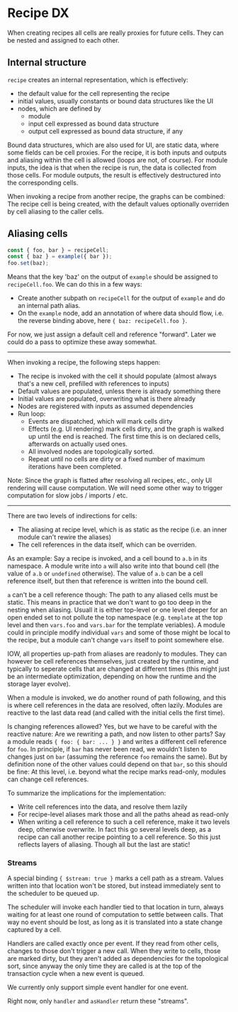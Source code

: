 # Recipe DX

When creating recipes all cells are really proxies for future cells. They can be
nested and assigned to each other.

## Internal structure

`recipe` creates an internal representation, which is effectively:

- the default value for the cell representing the recipe
- initial values, usually constants or bound data structures like the UI
- nodes, which are defined by
  - module
  - input cell expressed as bound data structure
  - output cell expressed as bound data structure, if any

Bound data structures, which are also used for UI, are static data, where some
fields can be cell proxies. For the recipe, it is both inputs and outputs and
aliasing within the cell is allowed (loops are not, of course). For module
inputs, the idea is that when the recipe is run, the data is collected from
those cells. For module outputs, the result is effectively destructured into the
corresponding cells.

When invoking a recipe from another recipe, the graphs can be combined: The
recipe cell is being created, with the default values optionally overriden by
cell aliasing to the caller cells.

## Aliasing cells

```ts
const { foo, bar } = recipeCell;
const { baz } = example({ bar });
foo.set(baz);
```

Means that the key 'baz' on the output of `example` should be assigned to
`recipeCell.foo`. We can do this in a few ways:

- Create another subpath on `recipeCell` for the output of `example` and do an
  internal path alias.
- On the `example` node, add an annotation of where data should flow, i.e. the
  reverse binding above, here `{ baz: recipeCell.foo }`.

For now, we just assign a default cell and reference "forward". Later we could
do a pass to optimize these away somewhat.

---

When invoking a recipe, the following steps happen:

- The recipe is invoked with the cell it should populate (almost always that's a
  new cell, prefilled with references to inputs)
- Default values are populated, unless there is already something there
- Initial values are populated, overwriting what is there already
- Nodes are registered with inputs as assumed dependencies
- Run loop:
  - Events are dispatched, which will mark cells dirty
  - Effects (e.g. UI rendering) mark cells dirty, and the graph is walked up
    until the end is reached. The first time this is on declared cells, afterwards on actually used ones.
  - All involved nodes are topologically sorted.
  - Repeat until no cells are dirty or a fixed number of maximum iterations have
    been completed.

Note: Since the graph is flatted after resolving all recipes, etc., only UI
rendering will cause computation. We will need some other way to trigger
computation for slow jobs / imports / etc.

---

There are two levels of indirections for cells:

- The aliasing at recipe level, which is as static as the recipe (i.e. an inner
  module can't rewire the aliases)
- The cell references in the data itself, which can be overriden.

As an example: Say a recipe is invoked, and a cell bound to `a.b` in its
namespace. A module write into `a` will also write into that bound cell (the
value of `a.b` or `undefined` otherwise). The value of `a.b` can be a cell
reference itself, but then that reference is written into the bound cell.

`a` can't be a cell reference though: The path to any aliased cells must be
static. This means in practice that we don't want to go too deep in the nesting
when aliasing. Usuall it is either top-level or one level deeper for an open
ended set to not pollute the top namespace (e.g. `template` at the top level and
then `vars.foo` and `vars.bar` for the template veriables). A module could in
principle modify individual `vars` and some of those might be local to the
recipe, but a module can't change `vars` itself to point somewhere else.

IOW, all properties up-path from aliases are readonly to modules. They can
however be cell references themselves, just created by the runtime, and
typically to seperate cells that are changed at different times (this might just
be an intermediate optimization, depending on how the runtime and the storage
layer evolve).

When a module is invoked, we do another round of path following, and this is
where cell references in the data are resolved, often lazily. Modules are
reactive to the last data read (and called with the initial cells the first
time).

Is changing references allowed? Yes, but we have to be careful with the reactive
nature: Are we rewriting a path, and now listen to other parts? Say a module
reads `{ foo: { bar: ... } }` and writes a different cell reference for `foo`.
In principle, if `bar` has never been read, we wouldn't listen to changes just
on `bar` (assuming the reference `foo` remains the same). But by definition none
of the other values could depend on that `bar`, so this should be fine: At this
level, i.e. beyond what the recipe marks read-only, modules can change cell
references.

To summarize the implications for the implementation:

- Write cell references into the data, and resolve them lazily
- For recipe-level aliases mark those and all the paths ahead as read-only
- When writing a cell reference to such a cell reference, make it two levels
  deep, otherwise overwrite. In fact this go several levels deep, as a recipe
  can call another recipe pointing to a cell reference. So this just reflects
  layers of aliasing. Though all but the last are static!

### Streams

A special binding `{ $stream: true }` marks a cell path as a stream. Values
written into that location won't be stored, but instead immediately sent to the
scheduler to be queued up.

The scheduler will invoke each handler tied to that location in turn, always
waiting for at least one round of computation to settle between calls. That way
no event should be lost, as long as it is translated into a state change
captured by a cell.

Handlers are called exactly once per event. If they read from other cells,
changes to those don't trigger a new call. When they write to cells, those are
marked dirty, but they aren't added as dependencies for the topological sort,
since anyway the only time they are called is at the top of the transaction
cycle when a new event is queued.

We currently only support simple event handler for one event.

Right now, only `handler` and `asHandler` return these "streams".
